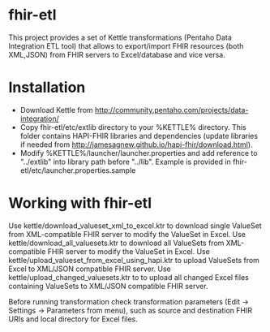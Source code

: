 # fhir-etl
This project provides a set of Kettle transformations (Pentaho Data Integration ETL tool) that allows to export/import FHIR resources (both XML,JSON) from FHIR servers to Excel/database and vice versa.

# Installation
* Download Kettle from http://community.pentaho.com/projects/data-integration/
* Copy fhir-etl/etc/extlib directory to your %KETTLE% directory. This folder contains HAPI-FHIR libraries and dependencies (update libraries if needed from http://jamesagnew.github.io/hapi-fhir/download.html).
* Modify %KETTLE%/launcher/launcher.properties and add reference to "../extlib" into library path before "../lib".  Example is provided in fhir-etl/etc/launcher.properties.sample

# Working with fhir-etl
Use kettle/download_valueset_xml_to_excel.ktr to download single ValueSet from XML-compatible FHIR server to modify the ValueSet in Excel. 
Use kettle/download_all_valuesets.ktr to download all ValueSets from XML-compatible FHIR server to modify the ValueSet in Excel. 
Use kettle/upload_valueset_from_excel_using_hapi.ktr to upload ValueSets from Excel to XML/JSON compatible FHIR server.
Use kettle/upload_changed_valuesets.ktr to to upload all changed Excel files containing ValueSets to XML/JSON compatible FHIR server.

Before running transformation check transformation parameters (Edit -> Settings -> Parameters from menu), such as source and destination FHIR URIs and local directory for Excel files.